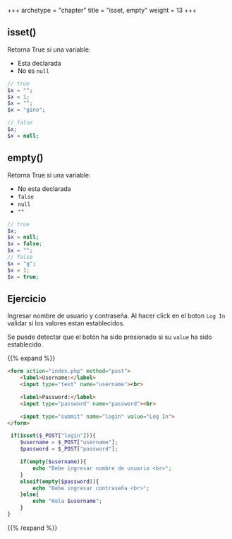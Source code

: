 +++
archetype = "chapter"
title = "isset, empty"
weight = 13
+++

## isset()
Retorna True si una variable:
- Esta declarada
- No es `null`

```php
// true
$x = ""; 
$x = 1;
$x = "";
$x = "gino";

// false
$x;
$x = null;
```

## empty()
Retorna True si una variable:
- No esta declarada 
- `false`
- `null`
- `""`

```php
// true
$x;
$x = null;
$x = false;
$x = "";
// false
$x = "g";
$x = 1;
$x = true;
```

## Ejercicio
Ingresar nombre de usuario y contraseña. Al hacer click en el boton `Log In` validar si los valores estan establecidos.

Se puede detectar que el botón ha sido presionado si su `value` ha sido establecido.

{{% expand %}}

```html
<form action="index.php" method="post">
    <label>Username:</label>
    <input type="text" name="username"><br>

    <label>Password:</label>
    <input type="password" name="password"><br>

    <input type="submit" name="login" value="Log In">
</form>
```


```php
 if(isset($_POST["login"])){
    $username = $_POST["username"];
    $password = $_POST["password"];    

    if(empty($username)){
        echo "Debe ingresar nombre de usuario <br>";
    }
    elseif(empty($password)){
        echo "Debe ingresar contraseña <br>";
    }else{
        echo "Hola $username";
    }
}
```

{{% /expand %}}